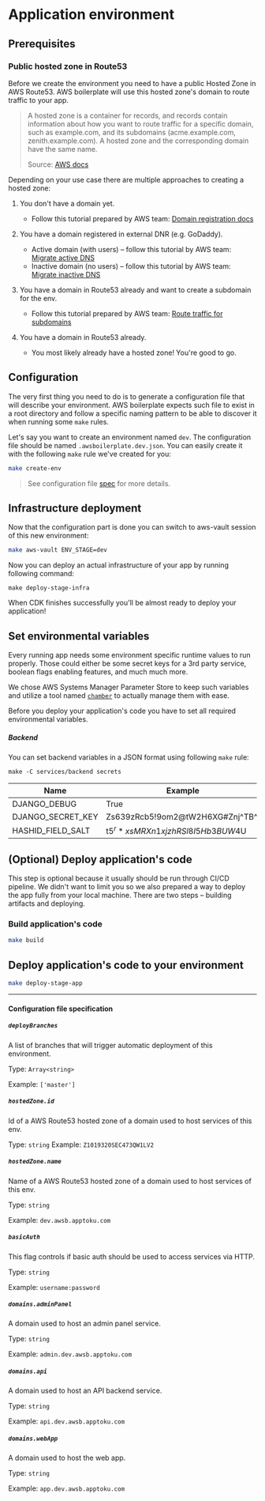 # Application environment

## Prerequisites

### Public hosted zone in Route53
Before we create the environment you need to have a public Hosted Zone in AWS Route53.
AWS boilerplate will use this hosted zone's domain to route traffic to your app.

> A hosted zone is a container for records, and records contain information about how you want to route traffic for a specific domain, such as example.com, and its subdomains (acme.example.com, zenith.example.com). A hosted zone and the corresponding domain have the same name.
> 
>Source: [AWS docs](https://docs.aws.amazon.com/Route53/latest/DeveloperGuide/hosted-zones-working-with.html)

Depending on your use case there are multiple approaches to creating a hosted zone:

 1. You don't have a domain yet.
 
    - Follow this tutorial prepared by AWS team: [Domain registration docs](https://docs.aws.amazon.com/Route53/latest/DeveloperGuide/domain-register.html)
 
 2. You have a domain registered in external DNR (e.g. GoDaddy).
 
    - Active domain (with users) – follow this tutorial by AWS team: [Migrate active DNS](https://docs.aws.amazon.com/Route53/latest/DeveloperGuide/migrate-dns-domain-in-use.html)
    - Inactive domain (no users) – follow this tutorial by AWS team: [Migrate inactive DNS](https://docs.aws.amazon.com/Route53/latest/DeveloperGuide/migrate-dns-domain-inactive.html)
    
 3. You have a domain in Route53 already and want to create a subdomain for the env. 
 
    - Follow this tutorial prepared by AWS team: [Route traffic for subdomains](https://docs.aws.amazon.com/Route53/latest/DeveloperGuide/dns-routing-traffic-for-subdomains.html)

 4. You have a domain in Route53 already.
 
    - You most likely already have a hosted zone! You're good to go.

## Configuration

The very first thing you need to do is to generate a configuration file that will describe your 
environment. AWS boilerplate expects such file to exist in a root directory and follow a specific naming pattern to be 
able to discover it when running some `make` rules. 

Let's say you want to create an environment named `dev`. The configuration file should be named `.awsboilerplate.dev.json`.
You can easily create it with the following `make` rule we've created for you:
```sh
make create-env
```

> See configuration file [spec](#configuration-file-specification) for more details.

## Infrastructure deployment
Now that the configuration part is done you can switch to aws-vault session of this new environment:
```sh
make aws-vault ENV_STAGE=dev
```

Now you can deploy an actual infrastructure of your app by running following command:
```shell
make deploy-stage-infra
```

When CDK finishes successfully you'll be almost ready to deploy your application!

## Set environmental variables
Every running app needs some environment specific runtime values to run properly. Those could either be some secret 
keys for a 3rd party service, boolean flags enabling features, and much much more. 

We chose AWS Systems Manager Parameter Store to keep such variables and utilize a tool named [`chamber`](https://github.com/segmentio/chamber)
to actually manage them with ease.

Before you deploy your application's code you have to set all required environmental variables.

##### Backend
You can set backend variables in a JSON format using following `make` rule:

```shell
make -C services/backend secrets
```


| Name              | Example                          | Description                                                                   |
|-------------------|----------------------------------|-------------------------------------------------------------------------------|
| DJANGO_DEBUG      | True                             | [docs](https://docs.djangoproject.com/en/3.0/ref/settings/#std:setting-DEBUG) |
| DJANGO_SECRET_KEY | Zs639zRcb5!9om2@tW2H6XG#Znj^TB^I | [docs](https://docs.djangoproject.com/en/3.0/ref/settings/#secret-key)        |
| HASHID_FIELD_SALT | t5$^r*xsMRXn1xjzhRSl8I5Hb3BUW$4U | [docs](https://github.com/nshafer/django-hashid-field#hashid_field_salt)      |


## (Optional) Deploy application's code
This step is optional because it usually should be run through CI/CD pipeline. We didn't want to limit you so we also
prepared a way to deploy the app fully from your local machine. There are two steps – building artifacts and deploying.

### Build application's code
```sh
make build
```

## Deploy application's code to your environment
```sh
make deploy-stage-app
```


<hr>

#### Configuration file specification

##### `deployBranches`
A list of branches that will trigger automatic deployment of this environment.

Type: `Array<string>`

Example: `['master']`

##### `hostedZone.id`
Id of a AWS Route53 hosted zone of a domain used to host services of this env.

Type: `string`
Example: `Z1019320SEC473QW1LV2`

##### `hostedZone.name`
Name of a AWS Route53 hosted zone of a domain used to host services of this env.

Type: `string`

Example: `dev.awsb.apptoku.com`

##### `basicAuth`
This flag controls if basic auth should be used to access services via HTTP.

Type: `string`

Example: `username:password`

##### `domains.adminPanel`
A domain used to host an admin panel service.

Type: `string`

Example: `admin.dev.awsb.apptoku.com`

##### `domains.api`
A domain used to host an API backend service.

Type: `string`

Example: `api.dev.awsb.apptoku.com`

##### `domains.webApp`
A domain used to host the web app.

Type: `string`

Example: `app.dev.awsb.apptoku.com`
